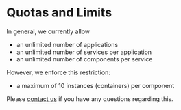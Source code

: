 # Quotas and Limits

In general, we currently allow

* an unlimited number of applications
* an unlimited number of services per application
* an unlimited number of components per service

However, we enforce this restriction:

* a maximum of 10 instances (containers) per component

Please [contact us](/contact/) if you have any questions regarding this.
